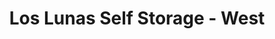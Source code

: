 ---
title: "Los Lunas Self Storage - West"
url: /los-lunas/los-lunas-self-storage-west/
shop: storage rental
---